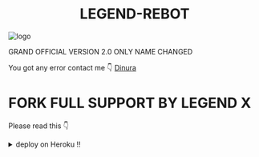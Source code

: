 #  <h1 align="center"><b>LEGEND-REBOT</b></h1>
![logo](https://telegra.ph/file/0d97b2f0dfc6fbf7206c8.jpg)

 GRAND OFFICIAL VERSION 2.0 ONLY NAME CHANGED
 

You got any error contact me 👇
[Dinura](https://t.me/Dinuranikalansuriya)



# FORK FULL SUPPORT BY LEGEND X

Please read this 👇
<details>
  <summary> deploy on Heroku !! </summary>


 

# [![Deploy To Heroku](https://www.herokucdn.com/deploy/button.svg)](https://heroku.com/deploy?template=https://github.com/Dinuraofficial/LEGEND-ROBOT)
